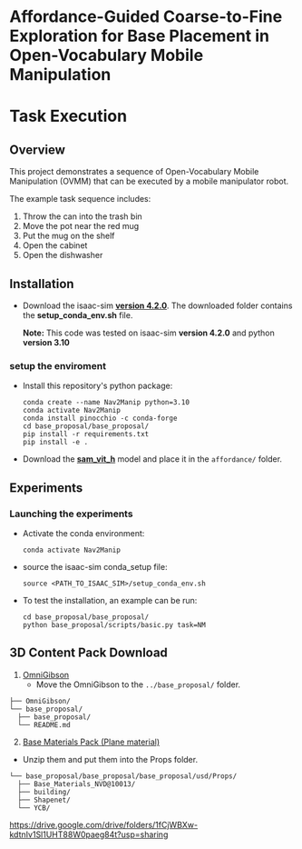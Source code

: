 # Affordance-Guided Coarse-to-Fine Exploration for Base Placement in Open-Vocabulary Mobile Manipulation



# Task Execution

## Overview  
This project demonstrates a sequence of Open-Vocabulary Mobile Manipulation (OVMM) that can be executed by a mobile manipulator robot.  

The example task sequence includes:  
1. Throw the can into the trash bin  
2. Move the pot near the red mug  
3. Put the mug on the shelf  
4. Open the cabinet  
5. Open the dishwasher  


## Installation

- Download the isaac-sim **[version 4.2.0](https://docs.isaacsim.omniverse.nvidia.com/4.5.0/installation/download.html)**.
  The downloaded folder contains the **setup_conda_env.sh** file.

     **Note:** This code was tested on isaac-sim **version 4.2.0** and python **version 3.10**

### setup the enviroment
- Install this repository's python package:
    ```
    conda create --name Nav2Manip python=3.10
    conda activate Nav2Manip
    conda install pinocchio -c conda-forge
    cd base_proposal/base_proposal/
    pip install -r requirements.txt
    pip install -e .
    ```

- Download the **[sam_vit_h](https://dl.fbaipublicfiles.com/segment_anything/sam_vit_h_4b8939.pth)** model and place it in the `affordance/` folder.

## Experiments

### Launching the experiments
- Activate the conda environment:
    ```
    conda activate Nav2Manip
    ```
- source the isaac-sim conda_setup file:
    ```
    source <PATH_TO_ISAAC_SIM>/setup_conda_env.sh
    ```
- To test the installation, an example can be run:
    ```
    cd base_proposal/base_proposal/
    python base_proposal/scripts/basic.py task=NM
    ```
## 3D Content Pack Download 
1. [OmniGibson](https://github.com/StanfordVL/BEHAVIOR-1K/tree/main/OmniGibson)
    -  Move the OmniGibson to the `../base_proposal/` folder.
  ```
├── OmniGibson/
└── base_proposal/
    ├── base_proposal/                
    └── README.md                      
  ```

2. [Base Materials Pack (Plane material)](https://docs.omniverse.nvidia.com/launcher/latest/it-managed-launcher/content_install.html#basematerials)

  - Unzip them and put them into the Props folder.
  ```
└── base_proposal/base_proposal/base_proposal/usd/Props/
    ├── Base_Materials_NVD@10013/   
    ├── building/                      
    ├── Shapenet/                  
    └── YCB/                      
  ```
https://drive.google.com/drive/folders/1fCjWBXw-kdtnIv1Sl1UHT88W0paeg84t?usp=sharing

     

